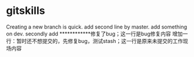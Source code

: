 # gitskills
Creating a new branch is quick.
add second line by master.
add something on dev.
secondly add 
************修复了bug；这一行是bug修复内容
增加一行：暂时还不想提交的，先修复bug，测试stash；这一行是原来未提交的工作现场内容
